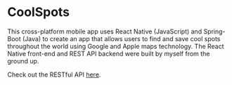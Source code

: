 # CoolSpots

This cross-platform mobile app uses React Native (JavaScript) and Spring-Boot (Java) to create an app 
that allows users to find and save cool spots throughout the world using Google and Apple maps technology. 
The React Native front-end and REST API backend were built by myself from the ground up.

Check out the RESTful API [here](https://www.github.com/OkayNiceBrian/coolspots-api).
